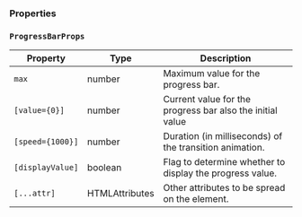 ### Properties

### `ProgressBarProps`

| Property         | Type                           | Description                                               |
| ---------------- | ------------------------------ | --------------------------------------------------------- |
| `max`            | number                         | Maximum value for the progress bar.                       |
| `[value={0}]`    | number                         | Current value for the progress bar also the initial value |
| `[speed={1000}]` | number                         | Duration (in milliseconds) of the transition animation.   |
| `[displayValue]` | boolean                        | Flag to determine whether to display the progress value.  |
| `[...attr] `     | HTMLAttributes<HTMLDivElement> | Other attributes to be spread on the element.             |
